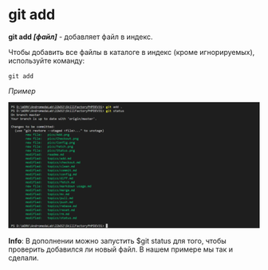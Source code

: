 # git add

**git add *[файл]*** - добавляет файл в индекс.

Чтобы добавить все файлы в каталоге в индекс (кроме игнорируемых), используйте команду: 

```bash=
git add 
```
*Пример*

![git add](/pics/Add.png)


**Info**: В дополнении можно запустить $git status для того, чтобы проверить добавился ли новый файл. В нашем примере мы так и сделали.